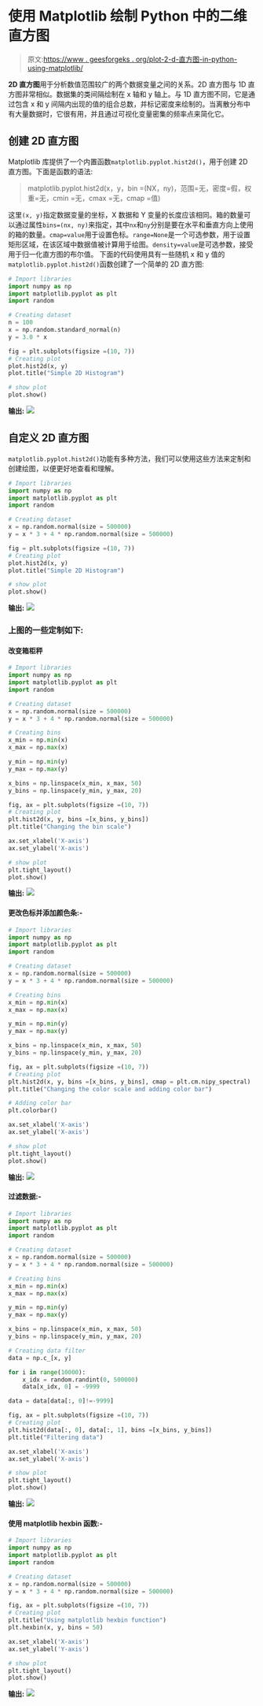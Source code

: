 # 使用 Matplotlib 绘制 Python 中的二维直方图

> 原文:[https://www . geesforgeks . org/plot-2-d-直方图-in-python-using-matplotlib/](https://www.geeksforgeeks.org/plot-2-d-histogram-in-python-using-matplotlib/)

**2D 直方图**用于分析数值范围较广的两个数据变量之间的关系。2D 直方图与 1D 直方图非常相似。数据集的类间隔绘制在 x 轴和 y 轴上。与 1D 直方图不同，它是通过包含 x 和 y 间隔内出现的值的组合总数，并标记密度来绘制的。当离散分布中有大量数据时，它很有用，并且通过可视化变量密集的频率点来简化它。

## 创建 2D 直方图

Matplotlib 库提供了一个内置函数`matplotlib.pyplot.hist2d()`，用于创建 2D 直方图。下面是函数的语法:

> matplotlib.pyplot.hist2d(x，y，bin =(NX，ny)，范围=无，密度=假，权重=无，cmin =无，cmax =无，cmap =值)

这里`(x, y)`指定数据变量的坐标，X 数据和 Y 变量的长度应该相同。箱的数量可以通过属性`bins=(nx, ny)`来指定，其中`nx`和`ny`分别是要在水平和垂直方向上使用的箱的数量。`cmap=value`用于设置色标。`range=None`是一个可选参数，用于设置矩形区域，在该区域中数据值被计算用于绘图。`density=value`是可选参数，接受用于归一化直方图的布尔值。
下面的代码使用具有一些随机 x 和 y 值的`matplotlib.pyplot.hist2d()`函数创建了一个简单的 2D 直方图:

```py
# Import libraries
import numpy as np
import matplotlib.pyplot as plt
import random

# Creating dataset
n = 100
x = np.random.standard_normal(n)
y = 3.0 * x 

fig = plt.subplots(figsize =(10, 7))
# Creating plot
plot.hist2d(x, y)
plot.title("Simple 2D Histogram")

# show plot
plot.show()
```

**输出:**
![](img/458218289e5973e64f0951b1d3178457.png)

## 自定义 2D 直方图

`matplotlib.pyplot.hist2d()`功能有多种方法，我们可以使用这些方法来定制和创建绘图，以便更好地查看和理解。

```py
# Import libraries
import numpy as np
import matplotlib.pyplot as plt
import random

# Creating dataset
x = np.random.normal(size = 500000)
y = x * 3 + 4 * np.random.normal(size = 500000)

fig = plt.subplots(figsize =(10, 7))
# Creating plot
plot.hist2d(x, y)
plot.title("Simple 2D Histogram")

# show plot
plot.show()
```

**输出:**
![](img/ca1b417629fab983e1e19381627cee95.png)

### 上图的一些定制如下:

#### 改变箱柜秤

```py
# Import libraries
import numpy as np
import matplotlib.pyplot as plt
import random

# Creating dataset
x = np.random.normal(size = 500000)
y = x * 3 + 4 * np.random.normal(size = 500000)

# Creating bins
x_min = np.min(x)
x_max = np.max(x)

y_min = np.min(y)
y_max = np.max(y)

x_bins = np.linspace(x_min, x_max, 50)
y_bins = np.linspace(y_min, y_max, 20)

fig, ax = plt.subplots(figsize =(10, 7))
# Creating plot
plt.hist2d(x, y, bins =[x_bins, y_bins])
plt.title("Changing the bin scale")

ax.set_xlabel('X-axis') 
ax.set_ylabel('X-axis') 

# show plot
plt.tight_layout() 
plot.show()
```

**输出:**
![](img/bd4357098ef0ad77686f3173b72fa55f.png)

#### 更改色标并添加颜色条:-

```py
# Import libraries
import numpy as np
import matplotlib.pyplot as plt
import random

# Creating dataset
x = np.random.normal(size = 500000)
y = x * 3 + 4 * np.random.normal(size = 500000)

# Creating bins
x_min = np.min(x)
x_max = np.max(x)

y_min = np.min(y)
y_max = np.max(y)

x_bins = np.linspace(x_min, x_max, 50)
y_bins = np.linspace(y_min, y_max, 20)

fig, ax = plt.subplots(figsize =(10, 7))
# Creating plot
plt.hist2d(x, y, bins =[x_bins, y_bins], cmap = plt.cm.nipy_spectral)
plt.title("Changing the color scale and adding color bar")

# Adding color bar
plt.colorbar()

ax.set_xlabel('X-axis') 
ax.set_ylabel('X-axis') 

# show plot
plt.tight_layout() 
plot.show()
```

**输出:**
![](img/1e5a8c1837658eefcc8c4ec339e0115b.png)

#### 过滤数据:-

```py
# Import libraries
import numpy as np
import matplotlib.pyplot as plt
import random

# Creating dataset
x = np.random.normal(size = 500000)
y = x * 3 + 4 * np.random.normal(size = 500000)

# Creating bins
x_min = np.min(x)
x_max = np.max(x)

y_min = np.min(y)
y_max = np.max(y)

x_bins = np.linspace(x_min, x_max, 50)
y_bins = np.linspace(y_min, y_max, 20)

# Creating data filter
data = np.c_[x, y]

for i in range(10000):
    x_idx = random.randint(0, 500000)
    data[x_idx, 0] = -9999

data = data[data[:, 0]!=-9999]

fig, ax = plt.subplots(figsize =(10, 7))
# Creating plot
plt.hist2d(data[:, 0], data[:, 1], bins =[x_bins, y_bins])
plt.title("Filtering data")

ax.set_xlabel('X-axis') 
ax.set_ylabel('X-axis') 

# show plot
plt.tight_layout() 
plot.show()
```

**输出:**
![](img/b1a93e525819ef7cb6ba3f1f551f490a.png)

#### 使用 matplotlib hexbin 函数:-

```py
# Import libraries
import numpy as np
import matplotlib.pyplot as plt
import random

# Creating dataset
x = np.random.normal(size = 500000)
y = x * 3 + 4 * np.random.normal(size = 500000)

fig, ax = plt.subplots(figsize =(10, 7))
# Creating plot
plt.title("Using matplotlib hexbin function")
plt.hexbin(x, y, bins = 50)

ax.set_xlabel('X-axis') 
ax.set_ylabel('Y-axis') 

# show plot
plt.tight_layout() 
plot.show()
```

**输出:**
![](img/90088d88760c79df5df1c306eb8f38ba.png)